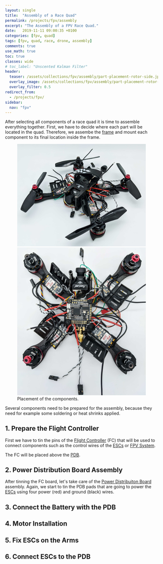 ```yaml
---
layout: single
title:  "Assembly of a Race Quad"
permalink: /projects/fpv/assembly
excerpt: "The Assembly of a FPV Race Quad."
date:   2019-11-11 09:00:35 +0100
categories: [fpv, quad]
tags: [fpv, quad, race, drone, assembly]
comments: true
use_math: true
toc: true
classes: wide
# toc_label: "Unscented Kalman Filter"
header:
  teaser: /assets/collections/fpv/assembly/part-placement-rotor-side.jpg
  overlay_image: /assets/collections/fpv/assembly/part-placement-rotor-side.jpg
  overlay_filter: 0.5
redirect_from:
  - /projects/fpv/
sidebar:
  nav: "fpv"
---
```


After selecting all components of a race quad it is time to assemble everything together. 
First, we have to decide where each part will be located in the quad. Therefore,
we assembe the [frame](/projects/fpv/frame) and mount each component to its final location inside the frame. 


<figure class="half">
    <a href="/assets/collections/fpv/assembly/part-placement-rotor-side.jpg"><img src="/assets/collections/fpv/assembly/part-placement-rotor-side.jpg"></a>
    <a href="/assets/collections/fpv/assembly/part-placement-top.jpg"><img src="/assets/collections/fpv/assembly/part-placement-top.jpg"></a>
    <figcaption>Placement of the components.</figcaption>
</figure>

Several components need to be prepared for the assembly, because they need for example some soldering or heat shrinks applied.

## 1. Prepare the Flight Controller

First we have to tin the pins of the [Flight Controller](/projects/fpv/glossar/#flight-controller) (FC) that will be used
to connect components such as the control wires of the [ESCs](/projects/fpv/glossar/#esc) or [FPV System](/projects/fpv/glossar/#fpv).

The FC will be placed above the [PDB](/projects/fpv/glossar/#power-distribution-board).


## 2. Power Distribution Board Assembly

After tinning the FC board, let's take care of the [Power Distribuiton Board](/projects/fpv/glossar/#power-distribution-board)
assembly. Again, we start to tin the PDB pads that are going to power the [ESCs](/projects/fpv/glossar/#esc) 
using four power (red) and ground (black) wires.

## 3. Connect the Battery with the PDB



## 4. Motor Installation



## 5. Fix ESCs on the Arms 

## 6. Connect ESCs to the PDB


